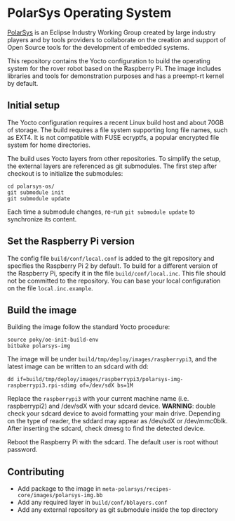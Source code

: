 PolarSys Operating System
=========================

[PolarSys](https://www.polarsys.org/) is an Eclipse Industry Working Group created by large industry players and by tools providers to collaborate on the creation and support of Open Source tools for the development of embedded systems.

This repository contains the Yocto configuration to build the operating system for the rover robot based on the Raspberry Pi. The image includes libraries and tools for demonstration purposes and has a preempt-rt kernel by default.

## Initial setup

The Yocto configuration requires a recent Linux build host and about 70GB of storage. The build requires a file system supporting long file names, such as EXT4. It is not compatible with FUSE ecryptfs, a popular encrypted file system for home directories.

The build uses Yocto layers from other repositories. To simplify the setup, the external layers are referenced as git submodules. The first step after checkout is to initialize the submodules:

```shell
cd polarsys-os/
git submodule init
git submodule update
```

Each time a submodule changes, re-run `git submodule update` to synchronize its content.

## Set the Raspberry Pi version

The config file `build/conf/local.conf` is added to the git repository and specifies the Raspberry Pi 2 by default. To build for a different version of the Raspberry Pi, specify it in the file `build/conf/local.inc`. This file should not be committed to the repository. You can base your local configuration on the file `local.inc.example`.

## Build the image

Building the image follow the standard Yocto procedure:

```shell
source poky/oe-init-build-env
bitbake polarsys-img
```

The image will be under `build/tmp/deploy/images/raspberrypi3`, and the latest image can be written to an sdcard with dd:
```shell
dd if=build/tmp/deploy/images/raspberrypi3/polarsys-img-raspberrypi3.rpi-sdimg of=/dev/sdX bs=1M
```

Replace the `raspberrypi3` with your current machine name (i.e. raspberrypi2) and /dev/sdX with your sdcard device. __WARNING__: double check your sdcard device to avoid formatting your main drive. Depending on the type of reader, the sddard may appear as /dev/sdX or /dev/mmc0blk. After inserting the sdcard, check dmesg to find the detected device.

Reboot the Raspberry Pi with the sdcard. The default user is root without password.

## Contributing

* Add package to the image in `meta-polarsys/recipes-core/images/polarsys-img.bb`
* Add any required layer in `build/conf/bblayers.conf`
* Add any external repository as git submodule inside the top directory

